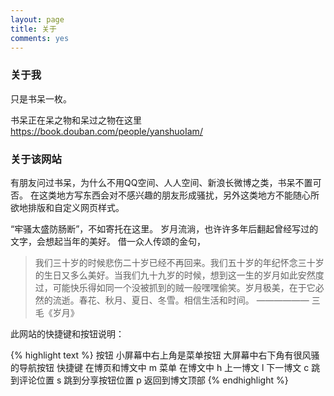 ```yaml
---
layout: page
title: 关于
comments: yes
---
```


### 关于我

只是书呆一枚。

书呆正在呆之物和呆过之物在这里 <https://book.douban.com/people/yanshuoIam/>

 <script type="text/javascript" src="http://www.douban.com/service/badge/yanshuoIam/?selection=latest&amp;picsize=small&amp;show=collection&amp;n=8&amp;cat=book&amp;columns=2" async = true></script>

### 关于该网站

有朋友问过书呆，为什么不用QQ空间、人人空间、新浪长微博之类，书呆不置可否。
在这类地方写东西会对不感兴趣的朋友形成骚扰，另外这类地方不能随心所欲地排版和自定义网页样式。

“牢骚太盛防肠断”，不如寄托在这里。
岁月流淌，也许许多年后翻起曾经写过的文字，会想起当年的美好。
借一众人传颂的金句，

> 我们三十岁的时候悲伤二十岁已经不再回来。我们五十岁的年纪怀念三十岁的生日又多么美好。当我们九十九岁的时候，想到这一生的岁月如此安然度过，可能快乐得如同一个没被抓到的贼一般嘿嘿偷笑。岁月极美，在于它必然的流逝。春花、秋月、夏日、冬雪。相信生活和时间。
> 	—————— 三毛《岁月》

此网站的快捷键和按钮说明：

{% highlight text %}
按钮
	小屏幕中右上角是菜单按钮
	大屏幕中右下角有很风骚的导航按钮
快捷键
	在博页和博文中
		m  菜单
	在博文中
		h  上一博文
		l  下一博文
		c  跳到评论位置
		s  跳到分享按钮位置
		p  返回到博文顶部
{% endhighlight %}
